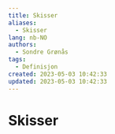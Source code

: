```yaml
---
title: Skisser
aliases: 
  - Skisser
lang: nb-NO
authors:
  - Sondre Grønås
tags:
  - Definisjon
created: 2023-05-03 10:42:33
updated: 2023-05-03 10:42:33
---
```

# Skisser
